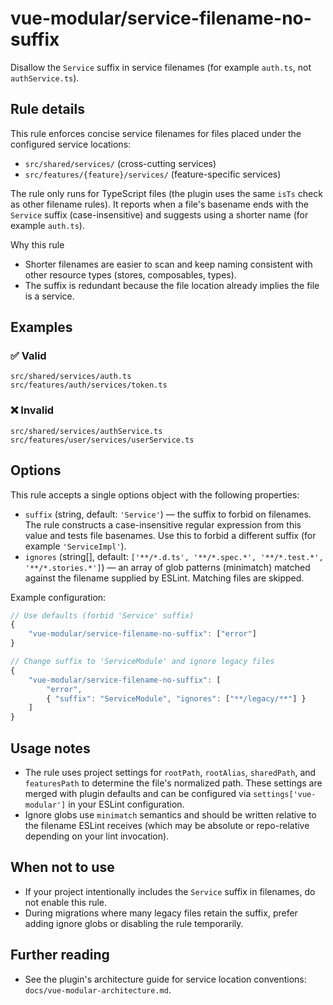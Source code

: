 # vue-modular/service-filename-no-suffix

Disallow the `Service` suffix in service filenames (for example `auth.ts`, not `authService.ts`).

## Rule details

This rule enforces concise service filenames for files placed under the configured service locations:

- `src/shared/services/` (cross-cutting services)
- `src/features/{feature}/services/` (feature-specific services)

The rule only runs for TypeScript files (the plugin uses the same `isTs` check as other filename rules). It reports when a file's basename ends with the `Service` suffix (case-insensitive) and suggests using a shorter name (for example `auth.ts`).

Why this rule

- Shorter filenames are easier to scan and keep naming consistent with other resource types (stores, composables, types).
- The suffix is redundant because the file location already implies the file is a service.

## Examples

### ✅ Valid

```text
src/shared/services/auth.ts
src/features/auth/services/token.ts
```

### ❌ Invalid

```text
src/shared/services/authService.ts
src/features/user/services/userService.ts
```

## Options

This rule accepts a single options object with the following properties:

- `suffix` (string, default: `'Service'`) — the suffix to forbid on filenames. The rule constructs a case-insensitive regular expression from this value and tests file basenames. Use this to forbid a different suffix (for example `'ServiceImpl'`).
- `ignores` (string[], default: `['**/*.d.ts', '**/*.spec.*', '**/*.test.*', '**/*.stories.*']`) — an array of glob patterns (minimatch) matched against the filename supplied by ESLint. Matching files are skipped.

Example configuration:

```js
// Use defaults (forbid 'Service' suffix)
{
	"vue-modular/service-filename-no-suffix": ["error"]
}

// Change suffix to 'ServiceModule' and ignore legacy files
{
	"vue-modular/service-filename-no-suffix": [
		"error",
		{ "suffix": "ServiceModule", "ignores": ["**/legacy/**"] }
	]
}
```

## Usage notes

- The rule uses project settings for `rootPath`, `rootAlias`, `sharedPath`, and `featuresPath` to determine the file's normalized path. These settings are merged with plugin defaults and can be configured via `settings['vue-modular']` in your ESLint configuration.
- Ignore globs use `minimatch` semantics and should be written relative to the filename ESLint receives (which may be absolute or repo-relative depending on your lint invocation).

## When not to use

- If your project intentionally includes the `Service` suffix in filenames, do not enable this rule.
- During migrations where many legacy files retain the suffix, prefer adding ignore globs or disabling the rule temporarily.

## Further reading

- See the plugin's architecture guide for service location conventions: `docs/vue-modular-architecture.md`.
